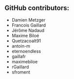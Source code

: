 GitHub contributors:
--------------------------------
 - Damien Metzger
 - Francois Gaillard
 - Jérôme Nadaud
 - Maxime Biloé
 - Quetzacoalt91
 - antoin-m
 - eternoendless
 - gaillafr
 - maximebiloe
 - rGaillard
 - sfroment
